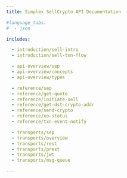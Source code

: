 ```yaml
---
title: Simplex SellCrypto API Documentation

#language_tabs:
#  - json

includes:

  - introduction/sell-intro
  - introduction/sell-txn-flow

  - api-overview/sep
  - api-overview/concepts
  - api-overview/types

  - reference/sep
  - reference/get-quote
  - reference/initiate-sell
  - reference/get-dst-crypto-addr
  - reference/send-crypto
  - reference/xo-status
  - reference/txn-event-notify

  - transports/sep
  - transports/overview
  - transports/rest
  - transports/prest
  - transports/jwt
  - transports/msg-queue

---
```

